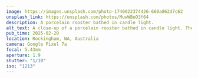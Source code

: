 ```yaml
---
image: https://images.unsplash.com/photo-1740022374426-660a862d7c62
unsplash_link: https://unsplash.com/photos/MuwWBuO3f64
description: A porcelain rooster bathed in candle light.
alt_text: A close-up of a porcelain rooster bathed in candle light. The rooster has brown feathers, red comb, and yellow beak.
pub_time: 2025-02-20
location: Rockingham, WA, Australia
camera: Google Pixel 7a
focal: 5.43mm
aperture: 1.9
shutter: "1/10"
iso: "1213"
---
```

